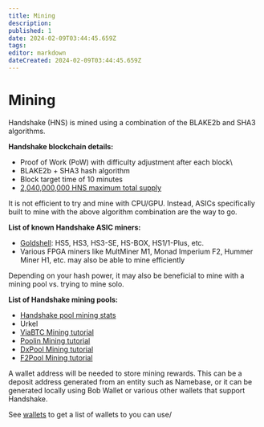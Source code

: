 ```yaml
---
title: Mining
description: 
published: 1
date: 2024-02-09T03:44:45.659Z
tags: 
editor: markdown
dateCreated: 2024-02-09T03:44:45.659Z
---
```


# Mining

Handshake (HNS) is mined using a combination of the BLAKE2b and SHA3 algorithms.

**Handshake blockchain details:**

- Proof of Work (PoW) with difficulty adjustment after each block\
- BLAKE2b + SHA3 hash algorithm
- Block target time of 10 minutes
- [2,040,000,000 HNS maximum total supply](https://www.reddit.com/r/handshake/comments/j9g3y8/faq_what_is_the_coin_emission_schedule_for_hns/)

It is not efficient to try and mine with CPU/GPU. Instead, ASICs specifically built to mine with the above algorithm combination are the way to go.

**List of known Handshake ASIC miners:**

- [Goldshell](https://www.goldshell.com/products/#hns): HS5, HS3, HS3-SE, HS-BOX, HS1/1-Plus, etc.
- Various FPGA miners like MultMiner M1, Monad Imperium F2, Hummer Miner H1, etc. may also be able to mine efficiently

Depending on your hash power, it may also be beneficial to mine with a mining pool vs. trying to mine solo.

**List of Handshake mining pools:**

- [Handshake pool mining stats](https://miningpoolstats.stream/handshake)
- Urkel
- [ViaBTC Mining tutorial](https://support.viabtc.com/hc/en-us/articles/900001994586-HNS-Mining-)
- [Poolin Mining tutorial](https://help.poolin.com/hc/en-us/articles/360055366031-Poolin-Supports-Mining-HNS)
- [DxPool Mining tutorial](https://www.dxpool.com/help/en/hns-mining-tutorial)
- [F2Pool Mining tutorial](https://f2pool.io/mining/guides/how-to-mine-handshake/)

A wallet address will be needed to store mining rewards. This can be a deposit address generated from an entity such as Namebase, or it can be generated locally using Bob Wallet or various other wallets that support Handshake.

See [wallets](/en/wallets) to get a list of wallets to you can use/
